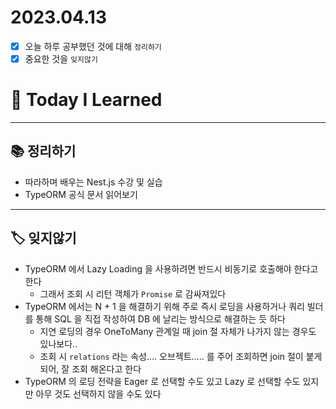 # 2023.04.13

- [x] 오늘 하루 공부했던 것에 대해 `정리하기`
- [x] 중요한 것을 `잊지않기`

# 🚩 Today I Learned

---

## 📚 정리하기

- 따라하며 배우는 Nest.js 수강 및 실습
- TypeORM 공식 문서 읽어보기

---

## 🏷 잊지않기

- TypeORM 에서 Lazy Loading 을 사용하려면 반드시 비동기로 호출해야 한다고 한다
  - 그래서 조회 시 리턴 객체가 `Promise` 로 감싸져있다
- TypeORM 에서는 N + 1 을 해결하기 위해 주로 즉시 로딩을 사용하거나 쿼리 빌더를 통해 SQL 을 직접 작성하여 DB 에 날리는 방식으로 해결하는 듯 하다
  - 지연 로딩의 경우 OneToMany 관계일 때 join 절 자체가 나가지 않는 경우도 있나보다..
  - 조회 시 `relations` 라는 속성…. 오브젝트….. 를 주어 조회하면 join 절이 붙게 되어, 잘 조회 해온다고 한다
- TypeORM 의 로딩 전략을 Eager 로 선택할 수도 있고 Lazy 로 선택할 수도 있지만 아무 것도 선택하지 않을 수도 있다
